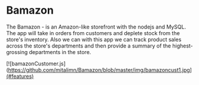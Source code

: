 # Bamazon

The Bamazon - is an Amazon-like storefront with the nodejs and MySQL.
The app will take in orders from customers and deplete stock from the store's inventory. Also we can with this app we can track product sales across the store's departments and then provide a summary of the highest-grossing departments in the store.

[![bamazonCustomer.js](https://github.com/mitalimn/Bamazon/blob/master/img/bamazoncust1.jpg](#features)
